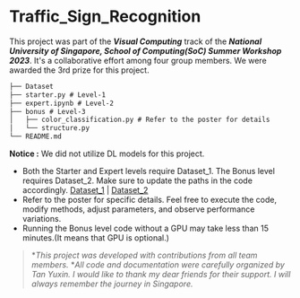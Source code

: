 # Traffic_Sign_Recognition 

This project was part of the ***Visual Computing*** track of the ***National University of Singapore, School of Computing(SoC) Summer Workshop 2023***. It's a collaborative effort among four group members. We were awarded the 3rd prize for this project.


```markdown
├── Dataset    
├── starter.py # Level-1                    
├── expert.ipynb # Level-2   
├── bonus # Level-3   
│   ├── color_classification.py # Refer to the poster for details     
│   └── structure.py                     
└── README.md  
```

**Notice :** We did not utilize DL models for this project. 

+ Both the Starter and Expert levels require Dataset_1. The Bonus level requires Dataset_2. Make sure to update the paths in the code accordingly. [Dataset_1](https://nlpr.ia.ac.cn/pal/trafficdata/recognition.html) | [Dataset_2](https://benchmark.ini.rub.de/?section=gtsrb&subsection=dataset)
+ Refer to the poster for specific details. Feel free to execute the code, modify methods, adjust parameters, and observe performance variations.
+ Running the Bonus level code without a GPU may take less than 15 minutes.(It means that GPU is optional.)

> **This project was developed with contributions from all team members.*
> **All code and documentation were carefully organized by Tan Yuxin. I would like to thank my dear friends for their support. I will always remember the journey in Singapore.*
